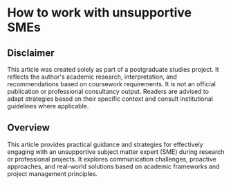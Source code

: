 # How to work with unsupportive SMEs

## Disclaimer

This article was created solely as part of a postgraduate studies project. It reflects the author's academic research, interpretation, and recommendations based on coursework requirements. It is not an official publication or professional consultancy output. Readers are advised to adapt strategies based on their specific context and consult institutional guidelines where applicable.

## Overview

This article provides practical guidance and strategies for effectively engaging with an unsupportive subject matter expert (SME) during research or professional projects. It explores communication challenges, proactive approaches, and real-world solutions based on academic frameworks and project management principles.
